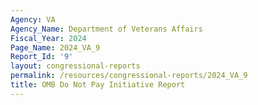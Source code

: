 ```yaml
---
Agency: VA
Agency_Name: Department of Veterans Affairs
Fiscal_Year: 2024
Page_Name: 2024_VA_9
Report_Id: '9'
layout: congressional-reports
permalink: /resources/congressional-reports/2024_VA_9
title: OMB Do Not Pay Initiative Report
---
```

